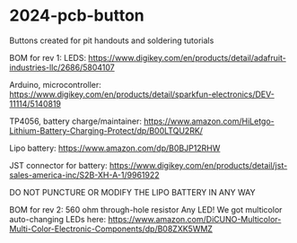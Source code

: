 # 2024-pcb-button
Buttons created for pit handouts and soldering tutorials


BOM for rev 1:
LEDS: https://www.digikey.com/en/products/detail/adafruit-industries-llc/2686/5804107

Arduino, microcontroller: https://www.digikey.com/en/products/detail/sparkfun-electronics/DEV-11114/5140819

TP4056, battery charge/maintainer: https://www.amazon.com/HiLetgo-Lithium-Battery-Charging-Protect/dp/B00LTQU2RK/

Lipo battery: https://www.amazon.com/dp/B0BJP12RHW

JST connector for battery: https://www.digikey.com/en/products/detail/jst-sales-america-inc/S2B-XH-A-1/9961922

DO NOT PUNCTURE OR MODIFY THE LIPO BATTERY IN ANY WAY



BOM for rev 2:
560 ohm through-hole resistor
Any LED! We got multicolor auto-changing LEDs here: https://www.amazon.com/DiCUNO-Multicolor-Multi-Color-Electronic-Components/dp/B08ZXK5WMZ
